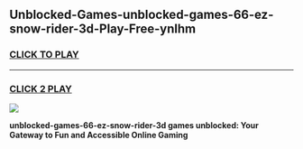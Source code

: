 
## Unblocked-Games-unblocked-games-66-ez-snow-rider-3d-Play-Free-ynlhm
<h3>
<a href="https://premium76.site?title=unblocked-games-66-ez-snow-rider-3d&ref=18A">CLICK TO PLAY</a></h3>
<hr>

<h3>
<a href="https://premium76.site?title=unblocked-games-66-ez-snow-rider-3d&ref=18A">CLICK 2 PLAY</a>
  
</h3>

<a href="https://premium76.site?title=unblocked-games-66-ez-snow-rider-3d&ref=18A"><img src="https://clearcache.store/games.png"></a>


**unblocked-games-66-ez-snow-rider-3d games unblocked: Your Gateway to Fun and Accessible Online Gaming**
